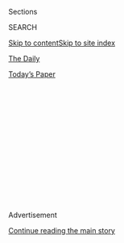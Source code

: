 <div id="app">

<div>

<div>

<div>

<div class="NYTAppHideMasthead css-1q2w90k e1suatyy0">

<div class="section css-ui9rw0 e1suatyy2">

<div class="css-eph4ug er09x8g0">

<div class="css-6n7j50">

</div>

<span class="css-1dv1kvn">Sections</span>

<div class="css-10488qs">

<span class="css-1dv1kvn">SEARCH</span>

</div>

[Skip to content](#site-content)[Skip to site index](#site-index)

</div>

<div id="masthead-section-label" class="css-1wr3we4 eaxe0e00">

[The
Daily](https://www.nytimes.com/podcasts/the-daily)

</div>

<div class="css-10698na e1huz5gh0">

</div>

</div>

<div id="masthead-bar-one" class="section hasLinks css-15hmgas e1csuq9d3">

<div class="css-uqyvli e1csuq9d0">

</div>

<div class="css-1uqjmks e1csuq9d1">

</div>

<div class="css-9e9ivx">

[](https://myaccount.nytimes.com/auth/login?response_type=cookie&client_id=vi)

</div>

<div class="css-1bvtpon e1csuq9d2">

[Today’s
Paper](https://www.nytimes.com/section/todayspaper)

</div>

</div>

</div>

</div>

<div data-aria-hidden="false">

<div id="site-content" data-role="main">

<div>

<div class="css-1aor85t" style="opacity:0.000000001;z-index:-1;visibility:hidden">

<div class="css-1hqnpie">

<div class="css-epjblv">

<span class="css-17xtcya">[The
Daily](/podcasts/the-daily)</span><span class="css-x15j1o">|</span><span class="css-fwqvlz">Wrongfully
Accused by an
Algorithm</span>

</div>

<div class="css-k008qs">

<div class="css-1iwv8en">

<span class="css-18z7m18"></span>

<div>

</div>

</div>

<span class="css-1n6z4y">https://nyti.ms/3jZGj9I</span>

<div class="css-1705lsu">

<div class="css-4xjgmj">

<div class="css-4skfbu" data-role="toolbar" data-aria-label="Social Media Share buttons, Save button, and Comments Panel with current comment count" data-testid="share-tools">

  - 
  - 
  - 
  - 
    
    <div class="css-6n7j50">
    
    </div>

  - 
  - 

</div>

</div>

</div>

</div>

</div>

</div>

<div id="NYT_TOP_BANNER_REGION" class="css-13pd83m">

</div>

<div id="top-wrapper" class="css-1sy8kpn">

<div id="top-slug" class="css-l9onyx">

Advertisement

</div>

[Continue reading the main
story](#after-top)

<div class="ad top-wrapper" style="text-align:center;height:100%;display:block;min-height:250px">

<div id="top" class="place-ad" data-position="top" data-size-key="top">

</div>

</div>

<div id="after-top">

</div>

</div>

<div>

<div class="css-1g7y0i5 e1drnplw0">

<div class="css-1ceswkc e1drnplw1">

</div>

<div class="css-f2fzwx e1drnplw2">

<div data-aria-labelledby="modal-title" data-role="region">

<div id="modal-title" class="css-mln36k">

transcript

</div>

<div class="css-pbq7ev">

</div>

<span>Back to The
Daily</span>

<div class="css-f6lhej">

<div class="css-1ialerq">

<div class="css-1701swk">

bars

</div>

<div>

<div class="css-1t7yl1y">

0:00/28:13

</div>

<div class="css-og85jy">

\-28:13

</div>

</div>

</div>

</div>

<div class="css-15fbio0">

<div class="css-1p4nyns">

transcript

## Wrongfully Accused by an Algorithm

### Hosted by Annie Brown, produced by Lynsea Garrison, Austin Mitchell and Daniel Guillemette, and edited by Lisa Tobin and Larissa Anderson

#### In what may be the first known case of its kind, a faulty facial recognition match led to a Michigan man’s arrest for a crime he did not commit.

Monday, August 3rd, 2020

</div>

  - michael barbaro  
    From The New York Times, I’m Michael Barbaro. This is “The Daily.”

  - \[music\]  
    Today: Facial recognition is becoming an increasingly popular tool
    for solving crimes. The Daily’s Annie Brown speaks to Kashmir Hill
    about how that software is not treating everybody equally.
    
    It’s Monday, August 3.

  - kashmir hill  
    I’m just going the tape record with an app that I use. Do you guys
    have any questions or concerns before we start talking about what
    happened?

  - robert williams  
    No.

  - melissa williams  
    No.

annie brown

OK. So where do you think we should start the story of this case,
Kashmir?

kashmir hill

The story started, for the Williams family, in January of 2020.

  - robert williams  
    Melissa got the call first. I got the call from her.

kashmir hill

It’s a Thursday afternoon in Farmington Hills, Michigan, which is just
outside of Detroit.

  - melissa williams  
    So I picked up Julia from school. Regular Thursday.

kashmir hill

And Melissa Williams, a realtor, is driving home from work. She’s
picking up her daughter.

  - melissa williams  
    And so it was right around, like, 4 o’clock. And I got a call.

kashmir hill

And she gets a call from somebody who says they’re a police officer.

  - melissa williams  
    They immediately said, we’re calling about Robert from an incident
    in 2018. He needs to turn himself in. So I was confused off the bat.

kashmir hill

She is white. And her husband, Robert Williams, is Black.

  - melissa williams  
    And they said, we assume you’re his baby mama or that you’re not
    together anymore. And —

  - kashmir hill  
    What?

  - melissa williams  
    Yeah. I said, that’s my husband. And what is this regarding? And
    they said, we can’t tell you. But he needs to come turn himself in.
    And I said, well, why didn’t you call him? And they said, can’t you
    just give him a message?

annie brown

Wait. So why is this officer calling her?

kashmir hill

She doesn’t know why the officer is calling her. All she knows is that
the police want to be in touch with her husband. So she gives the
officer her husband’s number. And then she calls Robert.

  - melissa williams  
    And I said, I just got a really weird call. I was like, what did you
    do? Like, what is this about?

kashmir hill

And while they’re talking, Robert Williams gets a call from the police
department.

  - robert williams  
    Of course, I answered the other line. And he said he was a detective
    from Detroit and that I need to come turn myself in. So of course
    I’m like, for what? And he’s like, well, I can’t tell you over the
    phone. So I’m like, well, I can’t turn myself in then.

kashmir hill

It was a couple of days before his birthday. So he thought maybe it was
a prank call. But it became pretty clear that the person was serious.

  - robert williams  
    About, uh, probably ten minutes later, I pull in the driveway.

kashmir hill

And when he pulls into his driveway, a police car pulls in behind him,
blocking him in. And two officers get out.

  - robert williams  
    Yeah. So I get out of the car. And the driver, like, runs up. And
    he’s like, are you Robert Williams? I’m like, yeah. He’s like,
    you’re under arrest. I’m like, no I’m not. And the guy comes up
    with, like, a white sheet of paper. And it’s said “felony warrant”
    on the top, “larceny.” And I’m confused, like, isn’t larceny
    stealing?

kashmir hill

His wife comes out with his two young daughters. And his oldest
daughter, who’s 5, is watching this happen.

  - robert williams  
    I said, Juju (ph), go back in the house. I’ll be back in a minute.
    They’re just making a mistake. The guy, the other cop, is behind me
    with his handcuffs out already. So he’s like, come on, man. You
    already — you know the drill. And I’m like, what?

kashmir hill

The officers arrest him. They have to use two pairs of handcuffs to get
his hands behind his back, because he’s a really big guy.

  - robert williams  
    We started moving seats around, trying to get me in the back of this
    little bitty Impala. And off we go.

kashmir hill

And then they drive to the detention center.

\[music\]

  - robert williams  
    I took fingerprints. I took —

  - kashmir hill  
    Your mug shot.

  - robert williams  
    Mug shot pictures.

kashmir hill

Then he’s put in a cell to sleep overnight.

  - robert williams  
    At this point, I’m in a holding cell with two other guys. And
    they’re like, what you in here for? And I’m like, I don’t know.

  - kashmir hill  
    So when do you actually find out why you’ve been arrested, beyond
    this kind of vague larceny?

  - robert williams  
    Um, so — well, maybe like noon the next day.

kashmir hill

Around noon the next day, he is taken to an interrogation room. And
there’s two detectives there. And they have three pieces of paper face
down in front of them. And they turn over the first sheet of paper. And
it’s a picture from a surveillance video of a large Black man standing
in a store, wearing a red Cardinals cap and a black jacket. And the
detectives ask, is this you?

  - robert williams  
    I laugh a little bit, and I say, no, that’s not me. So then he turns
    over another paper.

kashmir hill

And they turn over a second piece of paper, which is just a close up of
that same guy’s face.

  - robert williams  
    And he says I guess that’s not you either. And I said, no. This is
    not me.

kashmir hill

So Robert picks the piece of paper up, holds it next to his own face —

  - robert williams  
    I was like, what you think, all Black men look alike?

kashmir hill

— and says, do all Black men look the same to you?

annie brown

So what’s your understanding, Kashmir, of what happened to bring Robert
Williams into that police department?

kashmir hill

So Robert Williams had no idea what was happening. But two years
earlier, in October 2018, a man who was not him walked into a Shinola
store in downtown Detroit. And Shinola is kind of like a high-end store
that sells expensive watches and bikes. So this man came in. He was
there for a few minutes. He stole five watches worth $3,800 and walked
out. None of the employees there actually saw the theft occur. And so
they had to review the surveillance footage. And they found the moment
it happened. So they sent that surveillance footage picture that Robert
Williams had been shown to the Detroit police. And the police turned to
what a lot of police turn to these days when they have a suspect that
they don’t recognize — a facial recognition system. So they ran a search
on this, what they call a probe image, this picture for the surveillance
video, which is really grainy. It’s not a very good photo. And the way
these systems work is that they have access not just to mug shots but
also to driver’s license photos. You get a bunch of different results.
And there’s a human involved who decides which of the results looks the
most like the person who committed the crime.

annie brown

Mm. So you’re saying the facial recognition algorithm basically created
a lineup of potential suspects. And then from that lineup, someone picks
the person that they think looks the most like the man in the
surveillance video.

kashmir hill

Right. And so that is how they wound up arresting Robert Williams.

\[music\]

So back in this room, the two detectives now have the real Robert
Williams in front of them. And he doesn’t look like this guy.

  - robert williams  
    You know, they sat back and looked at each other and was like, with
    the oops face, right? Says, so I guess the computer got it wrong
    too.

kashmir hill

And so they kind of leaned back and said, I guess the computer got it
wrong.

  - robert williams  
    Well, the computer got it wrong is what threw me off. And I’m like,
    computer got it wrong?

annie brown

And what is the significance of that statement, “that the computer got
it wrong“?

kashmir hill

So this was an admission by the detectives that it was a computer that
had pointed the finger at Robert Williams. And that’s significant,
because this is the first documented case of an innocent person being
arrested because of a flawed facial recognition match.

\[music\]

annie brown

And just to put all of this into context for a second, the last time
that you and I talked, Kashmir, we were talking about a different
development in facial recognition — this new algorithm being used by
some police departments that drew from pictures all over social media
and all over the internet to make a kind of super algorithm. But the
fear wasn’t that it wasn’t accurate. It was almost that it was too
accurate, that it knew too much. But what you’re describing is something
altogether different. Right?

kashmir hill

So when we talk about facial recognition, we often think of it as a
monolith, that there’s kind of one facial recognition. But in fact,
there’s a bunch of different companies that all have their own
algorithms. And some work well. And some don’t work well. And some work
well sometimes. Like, identifying a really clear photo is a lot easier
than identifying surveillance footage.

annie brown

And why wouldn’t police departments be using the most sophisticated, the
most kind of up-to-date version of this software?

kashmir hill

I mean, this is where you run into just bureaucracy. Right? You have
contracts with companies that go back years and just a lot of different
vendors. And so in this case, I tried to figure out exactly whose
algorithms were responsible for Robert Williams getting arrested. And I
had to really dig down. And I discovered the police had no idea. You
know, they contract out to a company called DataWorks Plus. And
DataWorks Plus contracts out to two other companies called N.E.C. and
Rank One that actually supply the algorithm. It’s this whole chain of
companies that are involved. And there is no standardized testing.
There’s no one really regulating this. There’s just nobody saying
which algorithms, you know, pass the test to be used by law enforcement.
It’s just up to police officers, who, for the most part, seem to be just
testing it in the field to see if it works, if it’s identifying the
right people.

But the really big problem is that these systems have been proven to be
biased.

\[music\]

michael barbaro

We’ll be right back.

annie brown

So, Kashmir, help me understand how an algorithm can become biased.

kashmir hill

Well, the bias tends to come from how the algorithm is trained. And
these algorithms tend to be trained by basically feeding them with a
bunch of images of people. But the problem with the algorithms is that
they tended to be trained with non-diverse data sets.

annie brown

Mm.

kashmir hill

So one good example is that many of the algorithms used by law
enforcement in the U.S., by government in the U.S., are very good at
recognizing white men and not as good at recognizing Black people or
Asian-Americans. But if you go to an algorithm from a company in China,
where they fed it with a lot of images of Asian people, they’re really
good at recognizing Asian people and not as good at recognizing white
men. So you can just, you can see the biases that come in from the kind
of data that we feed into these systems.

annie brown

And is this a widely agreed upon reality — that because of these
methods, the algorithms used in the U.S. are just worse at identifying
faces that aren’t white men?

kashmir hill

Yeah. A few years ago, an M.I.T. researcher did this study and found
that facial recognition algorithms were biased to be able to recognize
white men better. And shortly after that, NIST, the National Institute
of Standards and Technology, decide to run its own study on this. And it
found the same thing. It looked at over 100 different algorithms. And it
found that they were biased. And actually, the two algorithms that were
at the heart of this case — the Robert Williams’s case — were in that
study.

annie brown

So the algorithm that was used by this police department was actually
studied by the federal government and was proven to be biased against
faces like Robert Williams.

kashmir hill

Exactly.

annie brown

So given these widely-understood problems with these algorithms, how can
police departments justify continuing to use them?

kashmir hill

So police departments are aware of the bias problem. But they feel that
face recognition is just too valuable a tool in their tool set to solve
crimes. And their defense is that they never arrest somebody based on
facial recognition alone, that facial recognition is only what they call
an investigative lead. It doesn’t supply probable cause for arrest.

So what police are supposed to do is they get a facial recognition
match, and you’re supposed to do more investigating. So you could go to
the person’s social media account and see if there are other photos of
them wearing the same clothes that they were wearing on the day they
committed this crime. Or, you know, you can try to get proof that they
were in that part of town on the day that the theft occurred. You know,
try to get location data. Basically, find other evidence that this
person is the person that committed the crime.

The detectives just went to the woman who had spotted the theft on the
video and showed her a photo of six people — they call it a six pack.
And she said Robert Williams looked the most like the person that was in
the video.

annie brown

Mm. So they’re supposed to use the facial recognition match as a kind of
clue. And then the protocol calls for them to do more police work to
verify it. But in this case, they basically just had someone watch the
video and then identify Robert Williams as the one who looks most like
the guy in the video.

kashmir hill

Yeah, they just did facial recognition a second time, but with a human
who’s not actually trained. And they didn’t do any other investigating.
Based on that, they went out and they arrested Mr. Williams.

annie brown

But if the police had done their job correctly — if they had looked into
his social media accounts, if they had tried to get his location data
from his phone records, essentially surveilling him more closely —
wouldn’t that be its own sort of violation? Just because their
technology wrongfully identified this man, he gets more closely watched
by the police without his knowledge.

kashmir hill

Right. And this is actually what police asked the facial recognition
vendors to do. They want to have more, what you call false positives,
because they want to have the greatest pool of possible suspects that
they can, because they want to find the bad guy.

annie brown

Huh.

kashmir hill

But there’s a real toll from that.

annie brown

Hmm.

kashmir hill

I just, you know, as a person who’s been reporting on technology for a
decade, I just think people trust computers. And even when we know
something is flawed, if it’s a computer telling us to do it, we just
think it’s right. And this is why we always used to see, for a long
time, when mapping technology was first being developed and it wasn’t
that great, you know, people would drive into lakes. They would drive
over cliffs, because a mapping app said, you’re supposed to go straight
here.

annie brown

Right.

kashmir hill

And even though they could look and see that their life is going to be
in danger, they would think, well, this app must know what it’s talking
about. That’s facial recognition now. And when I was reporting this
story, all the experts I talked to said this is surely not the first
case where somebody has been mistakenly — an innocent person has been
mistakenly arrested because of a bad face recognition match. But usually
people don’t find out about it. Police don’t tell people that they’re
there because of face recognition.

annie brown

Hmm.

kashmir hill

Usually, when they charge them, they’ll just say they were identified
through investigative means. It’s kind of a vague, “There were clues
that pointed at you.” In that way, Robert’s case was unusual, because
there was so little evidence against him. They basically had to tell him
that they used facial recognition, you know, to put him there.

annie brown

Right. They showed him what most people don’t get to see, which is this
false match between his photo and the photo of the crime.

kashmir hill

Right.

annie brown

And what’s happened since Robert was arrested?

kashmir hill

So Robert had to hire a lawyer to defend himself. But when he went to
the hearing, the prosecutor decided to drop the case. But they dropped
it without prejudice, which meant that they could charge him again.

annie brown

For the same crime?

kashmir hill

With the same crime. So as I was reporting out the story, you know, I
went to the prosecutor’s office. I went to the Detroit Police
Department. And I said, you know, what happened here? Did you have any
other evidence? This just seems like a clear misfire and misuse of
facial recognition. And everyone involved was pretty defensive and said,
well, you know, there might be more evidence that proves that Robert
Williams did it.

But after the story came out, everybody’s tune changed dramatically.
Prosecutors office apologized, said that Robert Williams shouldn’t have
spent any time in jail. The Detroit Police Department said this was a
horrible investigation. The police officers involved just did this all
wrong. This isn’t how it’s supposed to work. And they said that Robert
Williams would have his information expunged from the system — his mug
shot, his DNA. And they personally apologized to the Williams family,
though the Williams family told me that no one ever actually called them
to personally apologize.

annie brown

But he can no longer be charged in the future for this crime?

kashmir hill

That’s exactly right.

annie brown

And what about their use of facial recognition software? Has there been
any change there?

kashmir hill

So one thing the Detroit Police Department said was, well, this was a
case that predates this new policy we have that says, you know, we’re
only supposed to be using facial recognition for violent crimes.

annie brown

Hmm. And what do you make of that? Why only use this tool for that?

kashmir hill

Well, their justification is that when it comes to violent crimes, when
it comes to murder, you know, rape, they need to solve these cases. And
they’ll use any clue they can to do it, including facial recognition.
But I think about something that Robert’s wife said.

  - melissa williams  
    When they pulled up to our house, they were already combative on the
    phone. They were aggressive in the doorway to me. What if he had
    been argumentative? If he’d been defensive, if he hadn’t complied,
    you know, what could that have turned into in our yard? Like, it
    could have went a different way. And the recent news has shown us
    that it definitely could have went a different way.

\[music\]

  - kashmir hill  
    Do you feel like there’s a shame to this, that the police arrested
    you even though you did nothing?

  - robert williams  
    It’s a little humiliating. You know, it’s not something that easily
    rolls off the tongue, like, oh yeah, and guess what? I got arrested.

\[music\]

annie brown

And what about for Robert himself? What has life been like for him after
the arrest?

kashmir hill

So this was very embarrassing for him and kind of painful in some ways.
So he had a perfect attendance at work until that day that he was
arrested. And his wife had to email his boss and say that they had a
family emergency and that he couldn’t show up that day. Once he did tell
his boss what happened, his boss said, you know, you don’t want to tell
other people at work. You know, it could be bad for you. The night he
got home, his daughter — his 5-year-old was still awake.

  - robert williams  
    Julia was still up. And I was like, what are you doing up? And she
    was like, I’m waiting for you. And I was like, I told you I’ll be
    right back. And she was like, you didn’t come right back though. So
    I just kept telling her that they made a mistake. And it just took
    longer than we expected. But —

kashmir hill

She started wanting to play cops and robbers. And she would always
pretend like he was the robber who stole something, and she would need
to lock him up in the living room.

annie brown

Hmm.

  - melissa williams  
    Oh yeah. She told us that she told one of her — Jackson, her friend
    at school. And we weren’t sure, did she tell her teacher? Did she
    tell her friends? We were not sure. And we didn’t know what to say
    to people. Like, just bring it up out of nowhere, like, oh yeah, in
    case anyone mentioned it, he was arrested, but he didn’t do
    anything.

  - kashmir hill  
    Has this made you look back to see where you — like, where you were
    October 2018?

  - robert williams  
    Yeah. I pulled it up. At the time, I was on my Facebook or on my
    Instagram Live.

kashmir hill

He has since looked back and realized that he had posted to Instagram at
basically the same time as the shoplifting was occurring. He was driving
home from work, and a song came on the radio that his mother loved: the
song “We Are One” by Maze and Frankie Beverly.

  - robert williams  
    I was singing songs on my way home in the car.

annie brown

So if the cops had looked in to his social media, if they had tried to
verify that it was possible that he could have committed this crime,
they could have found this video.

kashmir hill

Right. If the police had done a real investigation, they would have
found out he had an alibi that day.

  - archived recording  
    \[“WE ARE ONE” PLAYING\]

annie brown

Kashmir, thank you so much.

kashmir hill

Thank you.

\[music\]

michael barbaro

We’ll be right back.

Here’s what else you need to know today. Federal unemployment benefits
have expired for tens of millions of Americans after Congress failed to
reach a deal to renew them last week.

  - archived recording  
    So what do you say to those 30 million Americans who are now without
    federal unemployment help?

  - archived recording (nancy pelosi)  
    I say to them, talk to President Trump. He’s the one who is standing
    in the way of that. We have been for the $600. They have a $200
    proposal, which does not meet the needs of America’s working
    families. And —

michael barbaro

In interviews on Sunday with ABC’s “This Week,” House Speaker Nancy
Pelosi blamed Republicans for demanding a drastic cut in the weekly
benefit, while Treasury Secretary Steve Mnuchin claimed that the $600
payments risked overpaying unemployed workers.

  - archived recording  
    So you do think it is a disincentive to find a job if you have that
    extra $600?

  - archived recording (steven mnuchin)  
    There’s no question. In certain cases where we’re paying people more
    stay home than to work, that’s created issues in the entire economy.

michael barbaro

And The Times reports that July was a devastating month for the pandemic
in the U.S. The country recorded nearly 2 million new infections, twice
as many as any previous month.

  - archived recording (deborah birx)  
    I want to be very clear. What we’re seeing today is different from
    March and April. It is extraordinarily widespread. It’s into the
    rural as equal urban areas.

michael barbaro

In an interview on Sunday with CNN, Dr. Deborah Birx, a top White House
adviser on the pandemic, acknowledged that the United States has failed
to contain the virus.

  - archived recording (deborah birx)  
    And to everybody who lives in a rural area, you are not immune or
    protected from this virus. And that’s why we keep saying, no matter
    where you live in America, you need to wear a mask and socially
    distance. Do the personal hygiene —

michael barbaro

That’s it for “The Daily.” I’m Michael Barbaro. See you
tomorrow.

\[music\]

</div>

</div>

</div>

</div>

<div style="position:absolute;width:0;height:0;visibility:hidden;display:none">

</div>

<div style="width:100%">

<div class="css-18qqsen e1eullfg0" style="background-image:url(https://static01.nyt.com/images/2017/01/29/podcasts/the-daily-album-art/the-daily-album-art-videoFifteenBySeven2610-v4.jpg)">

<div class="css-1hmsypo e1eullfg2">

<div class="css-131hid3 e1eullfg3">

<div class="css-1uhi299 e1eullfg1">

</div>

<div class="css-1tloyb6">

<div class="css-1kltdsh ehra6vc0">

[<span class="css-1f76qa2">![The Daily
logo](https://static01.nyt.com/images/2017/01/29/podcasts/the-daily-album-art/the-daily-album-art-square320-v4.png)<span>The
Daily</span></span>](https://www.nytimes.com/column/the-daily)<span class="css-1lhttlg ehra6vc1"><span class="css-sj5ozi ehra6vc2">Subscribe:</span></span>

  - [Apple Podcasts](https://itunes.apple.com/us/podcast/id1200361736)
  - [Google
    Podcasts](https://www.google.com/podcasts?feed=aHR0cHM6Ly9yc3MuYXJ0MTkuY29tL3RoZS1kYWlseQ%3D%3D)

</div>

</div>

<div class="css-1r0dpua e1eullfg4">

<div class="css-1gu519p edye5kn0">

<div>

# Wrongfully Accused by an Algorithm

## In what may be the first known case of its kind, a faulty facial recognition match led to a Michigan man’s arrest for a crime he did not commit.

</div>

<span class="css-lsnb14 edye5kn4">Hosted by Annie Brown, produced by
Lynsea Garrison, Austin Mitchell and Daniel Guillemette, and edited by
Lisa Tobin and Larissa Anderson</span>

<div class="css-1vd84sn">

<span class="css-16bt4xd">Transcript</span>

</div>

</div>

<div class="css-1g7y0i5 e1drnplw0">

<div class="css-1ceswkc e1drnplw1">

</div>

<div class="css-f2fzwx e1drnplw2">

<div data-aria-labelledby="modal-title" data-role="region">

<div id="modal-title" class="css-mln36k">

transcript

</div>

<div class="css-pbq7ev">

</div>

<span>Back to The
Daily</span>

<div class="css-f6lhej">

<div class="css-1ialerq">

<div class="css-1701swk">

bars

</div>

<div>

<div class="css-1t7yl1y">

0:00/28:13

</div>

<div class="css-og85jy">

\-0:00

</div>

</div>

</div>

</div>

<div class="css-15fbio0">

<div class="css-1p4nyns">

transcript

## Wrongfully Accused by an Algorithm

### Hosted by Annie Brown, produced by Lynsea Garrison, Austin Mitchell and Daniel Guillemette, and edited by Lisa Tobin and Larissa Anderson

#### In what may be the first known case of its kind, a faulty facial recognition match led to a Michigan man’s arrest for a crime he did not commit.

Monday, August 3rd, 2020

</div>

  - michael barbaro  
    From The New York Times, I’m Michael Barbaro. This is “The Daily.”

  - \[music\]  
    Today: Facial recognition is becoming an increasingly popular tool
    for solving crimes. The Daily’s Annie Brown speaks to Kashmir Hill
    about how that software is not treating everybody equally.
    
    It’s Monday, August 3.

  - kashmir hill  
    I’m just going the tape record with an app that I use. Do you guys
    have any questions or concerns before we start talking about what
    happened?

  - robert williams  
    No.

  - melissa williams  
    No.

annie brown

OK. So where do you think we should start the story of this case,
Kashmir?

kashmir hill

The story started, for the Williams family, in January of 2020.

  - robert williams  
    Melissa got the call first. I got the call from her.

kashmir hill

It’s a Thursday afternoon in Farmington Hills, Michigan, which is just
outside of Detroit.

  - melissa williams  
    So I picked up Julia from school. Regular Thursday.

kashmir hill

And Melissa Williams, a realtor, is driving home from work. She’s
picking up her daughter.

  - melissa williams  
    And so it was right around, like, 4 o’clock. And I got a call.

kashmir hill

And she gets a call from somebody who says they’re a police officer.

  - melissa williams  
    They immediately said, we’re calling about Robert from an incident
    in 2018. He needs to turn himself in. So I was confused off the bat.

kashmir hill

She is white. And her husband, Robert Williams, is Black.

  - melissa williams  
    And they said, we assume you’re his baby mama or that you’re not
    together anymore. And —

  - kashmir hill  
    What?

  - melissa williams  
    Yeah. I said, that’s my husband. And what is this regarding? And
    they said, we can’t tell you. But he needs to come turn himself in.
    And I said, well, why didn’t you call him? And they said, can’t you
    just give him a message?

annie brown

Wait. So why is this officer calling her?

kashmir hill

She doesn’t know why the officer is calling her. All she knows is that
the police want to be in touch with her husband. So she gives the
officer her husband’s number. And then she calls Robert.

  - melissa williams  
    And I said, I just got a really weird call. I was like, what did you
    do? Like, what is this about?

kashmir hill

And while they’re talking, Robert Williams gets a call from the police
department.

  - robert williams  
    Of course, I answered the other line. And he said he was a detective
    from Detroit and that I need to come turn myself in. So of course
    I’m like, for what? And he’s like, well, I can’t tell you over the
    phone. So I’m like, well, I can’t turn myself in then.

kashmir hill

It was a couple of days before his birthday. So he thought maybe it was
a prank call. But it became pretty clear that the person was serious.

  - robert williams  
    About, uh, probably ten minutes later, I pull in the driveway.

kashmir hill

And when he pulls into his driveway, a police car pulls in behind him,
blocking him in. And two officers get out.

  - robert williams  
    Yeah. So I get out of the car. And the driver, like, runs up. And
    he’s like, are you Robert Williams? I’m like, yeah. He’s like,
    you’re under arrest. I’m like, no I’m not. And the guy comes up
    with, like, a white sheet of paper. And it’s said “felony warrant”
    on the top, “larceny.” And I’m confused, like, isn’t larceny
    stealing?

kashmir hill

His wife comes out with his two young daughters. And his oldest
daughter, who’s 5, is watching this happen.

  - robert williams  
    I said, Juju (ph), go back in the house. I’ll be back in a minute.
    They’re just making a mistake. The guy, the other cop, is behind me
    with his handcuffs out already. So he’s like, come on, man. You
    already — you know the drill. And I’m like, what?

kashmir hill

The officers arrest him. They have to use two pairs of handcuffs to get
his hands behind his back, because he’s a really big guy.

  - robert williams  
    We started moving seats around, trying to get me in the back of this
    little bitty Impala. And off we go.

kashmir hill

And then they drive to the detention center.

\[music\]

  - robert williams  
    I took fingerprints. I took —

  - kashmir hill  
    Your mug shot.

  - robert williams  
    Mug shot pictures.

kashmir hill

Then he’s put in a cell to sleep overnight.

  - robert williams  
    At this point, I’m in a holding cell with two other guys. And
    they’re like, what you in here for? And I’m like, I don’t know.

  - kashmir hill  
    So when do you actually find out why you’ve been arrested, beyond
    this kind of vague larceny?

  - robert williams  
    Um, so — well, maybe like noon the next day.

kashmir hill

Around noon the next day, he is taken to an interrogation room. And
there’s two detectives there. And they have three pieces of paper face
down in front of them. And they turn over the first sheet of paper. And
it’s a picture from a surveillance video of a large Black man standing
in a store, wearing a red Cardinals cap and a black jacket. And the
detectives ask, is this you?

  - robert williams  
    I laugh a little bit, and I say, no, that’s not me. So then he turns
    over another paper.

kashmir hill

And they turn over a second piece of paper, which is just a close up of
that same guy’s face.

  - robert williams  
    And he says I guess that’s not you either. And I said, no. This is
    not me.

kashmir hill

So Robert picks the piece of paper up, holds it next to his own face —

  - robert williams  
    I was like, what you think, all Black men look alike?

kashmir hill

— and says, do all Black men look the same to you?

annie brown

So what’s your understanding, Kashmir, of what happened to bring Robert
Williams into that police department?

kashmir hill

So Robert Williams had no idea what was happening. But two years
earlier, in October 2018, a man who was not him walked into a Shinola
store in downtown Detroit. And Shinola is kind of like a high-end store
that sells expensive watches and bikes. So this man came in. He was
there for a few minutes. He stole five watches worth $3,800 and walked
out. None of the employees there actually saw the theft occur. And so
they had to review the surveillance footage. And they found the moment
it happened. So they sent that surveillance footage picture that Robert
Williams had been shown to the Detroit police. And the police turned to
what a lot of police turn to these days when they have a suspect that
they don’t recognize — a facial recognition system. So they ran a search
on this, what they call a probe image, this picture for the surveillance
video, which is really grainy. It’s not a very good photo. And the way
these systems work is that they have access not just to mug shots but
also to driver’s license photos. You get a bunch of different results.
And there’s a human involved who decides which of the results looks the
most like the person who committed the crime.

annie brown

Mm. So you’re saying the facial recognition algorithm basically created
a lineup of potential suspects. And then from that lineup, someone picks
the person that they think looks the most like the man in the
surveillance video.

kashmir hill

Right. And so that is how they wound up arresting Robert Williams.

\[music\]

So back in this room, the two detectives now have the real Robert
Williams in front of them. And he doesn’t look like this guy.

  - robert williams  
    You know, they sat back and looked at each other and was like, with
    the oops face, right? Says, so I guess the computer got it wrong
    too.

kashmir hill

And so they kind of leaned back and said, I guess the computer got it
wrong.

  - robert williams  
    Well, the computer got it wrong is what threw me off. And I’m like,
    computer got it wrong?

annie brown

And what is the significance of that statement, “that the computer got
it wrong“?

kashmir hill

So this was an admission by the detectives that it was a computer that
had pointed the finger at Robert Williams. And that’s significant,
because this is the first documented case of an innocent person being
arrested because of a flawed facial recognition match.

\[music\]

annie brown

And just to put all of this into context for a second, the last time
that you and I talked, Kashmir, we were talking about a different
development in facial recognition — this new algorithm being used by
some police departments that drew from pictures all over social media
and all over the internet to make a kind of super algorithm. But the
fear wasn’t that it wasn’t accurate. It was almost that it was too
accurate, that it knew too much. But what you’re describing is something
altogether different. Right?

kashmir hill

So when we talk about facial recognition, we often think of it as a
monolith, that there’s kind of one facial recognition. But in fact,
there’s a bunch of different companies that all have their own
algorithms. And some work well. And some don’t work well. And some work
well sometimes. Like, identifying a really clear photo is a lot easier
than identifying surveillance footage.

annie brown

And why wouldn’t police departments be using the most sophisticated, the
most kind of up-to-date version of this software?

kashmir hill

I mean, this is where you run into just bureaucracy. Right? You have
contracts with companies that go back years and just a lot of different
vendors. And so in this case, I tried to figure out exactly whose
algorithms were responsible for Robert Williams getting arrested. And I
had to really dig down. And I discovered the police had no idea. You
know, they contract out to a company called DataWorks Plus. And
DataWorks Plus contracts out to two other companies called N.E.C. and
Rank One that actually supply the algorithm. It’s this whole chain of
companies that are involved. And there is no standardized testing.
There’s no one really regulating this. There’s just nobody saying
which algorithms, you know, pass the test to be used by law enforcement.
It’s just up to police officers, who, for the most part, seem to be just
testing it in the field to see if it works, if it’s identifying the
right people.

But the really big problem is that these systems have been proven to be
biased.

\[music\]

michael barbaro

We’ll be right back.

annie brown

So, Kashmir, help me understand how an algorithm can become biased.

kashmir hill

Well, the bias tends to come from how the algorithm is trained. And
these algorithms tend to be trained by basically feeding them with a
bunch of images of people. But the problem with the algorithms is that
they tended to be trained with non-diverse data sets.

annie brown

Mm.

kashmir hill

So one good example is that many of the algorithms used by law
enforcement in the U.S., by government in the U.S., are very good at
recognizing white men and not as good at recognizing Black people or
Asian-Americans. But if you go to an algorithm from a company in China,
where they fed it with a lot of images of Asian people, they’re really
good at recognizing Asian people and not as good at recognizing white
men. So you can just, you can see the biases that come in from the kind
of data that we feed into these systems.

annie brown

And is this a widely agreed upon reality — that because of these
methods, the algorithms used in the U.S. are just worse at identifying
faces that aren’t white men?

kashmir hill

Yeah. A few years ago, an M.I.T. researcher did this study and found
that facial recognition algorithms were biased to be able to recognize
white men better. And shortly after that, NIST, the National Institute
of Standards and Technology, decide to run its own study on this. And it
found the same thing. It looked at over 100 different algorithms. And it
found that they were biased. And actually, the two algorithms that were
at the heart of this case — the Robert Williams’s case — were in that
study.

annie brown

So the algorithm that was used by this police department was actually
studied by the federal government and was proven to be biased against
faces like Robert Williams.

kashmir hill

Exactly.

annie brown

So given these widely-understood problems with these algorithms, how can
police departments justify continuing to use them?

kashmir hill

So police departments are aware of the bias problem. But they feel that
face recognition is just too valuable a tool in their tool set to solve
crimes. And their defense is that they never arrest somebody based on
facial recognition alone, that facial recognition is only what they call
an investigative lead. It doesn’t supply probable cause for arrest.

So what police are supposed to do is they get a facial recognition
match, and you’re supposed to do more investigating. So you could go to
the person’s social media account and see if there are other photos of
them wearing the same clothes that they were wearing on the day they
committed this crime. Or, you know, you can try to get proof that they
were in that part of town on the day that the theft occurred. You know,
try to get location data. Basically, find other evidence that this
person is the person that committed the crime.

The detectives just went to the woman who had spotted the theft on the
video and showed her a photo of six people — they call it a six pack.
And she said Robert Williams looked the most like the person that was in
the video.

annie brown

Mm. So they’re supposed to use the facial recognition match as a kind of
clue. And then the protocol calls for them to do more police work to
verify it. But in this case, they basically just had someone watch the
video and then identify Robert Williams as the one who looks most like
the guy in the video.

kashmir hill

Yeah, they just did facial recognition a second time, but with a human
who’s not actually trained. And they didn’t do any other investigating.
Based on that, they went out and they arrested Mr. Williams.

annie brown

But if the police had done their job correctly — if they had looked into
his social media accounts, if they had tried to get his location data
from his phone records, essentially surveilling him more closely —
wouldn’t that be its own sort of violation? Just because their
technology wrongfully identified this man, he gets more closely watched
by the police without his knowledge.

kashmir hill

Right. And this is actually what police asked the facial recognition
vendors to do. They want to have more, what you call false positives,
because they want to have the greatest pool of possible suspects that
they can, because they want to find the bad guy.

annie brown

Huh.

kashmir hill

But there’s a real toll from that.

annie brown

Hmm.

kashmir hill

I just, you know, as a person who’s been reporting on technology for a
decade, I just think people trust computers. And even when we know
something is flawed, if it’s a computer telling us to do it, we just
think it’s right. And this is why we always used to see, for a long
time, when mapping technology was first being developed and it wasn’t
that great, you know, people would drive into lakes. They would drive
over cliffs, because a mapping app said, you’re supposed to go straight
here.

annie brown

Right.

kashmir hill

And even though they could look and see that their life is going to be
in danger, they would think, well, this app must know what it’s talking
about. That’s facial recognition now. And when I was reporting this
story, all the experts I talked to said this is surely not the first
case where somebody has been mistakenly — an innocent person has been
mistakenly arrested because of a bad face recognition match. But usually
people don’t find out about it. Police don’t tell people that they’re
there because of face recognition.

annie brown

Hmm.

kashmir hill

Usually, when they charge them, they’ll just say they were identified
through investigative means. It’s kind of a vague, “There were clues
that pointed at you.” In that way, Robert’s case was unusual, because
there was so little evidence against him. They basically had to tell him
that they used facial recognition, you know, to put him there.

annie brown

Right. They showed him what most people don’t get to see, which is this
false match between his photo and the photo of the crime.

kashmir hill

Right.

annie brown

And what’s happened since Robert was arrested?

kashmir hill

So Robert had to hire a lawyer to defend himself. But when he went to
the hearing, the prosecutor decided to drop the case. But they dropped
it without prejudice, which meant that they could charge him again.

annie brown

For the same crime?

kashmir hill

With the same crime. So as I was reporting out the story, you know, I
went to the prosecutor’s office. I went to the Detroit Police
Department. And I said, you know, what happened here? Did you have any
other evidence? This just seems like a clear misfire and misuse of
facial recognition. And everyone involved was pretty defensive and said,
well, you know, there might be more evidence that proves that Robert
Williams did it.

But after the story came out, everybody’s tune changed dramatically.
Prosecutors office apologized, said that Robert Williams shouldn’t have
spent any time in jail. The Detroit Police Department said this was a
horrible investigation. The police officers involved just did this all
wrong. This isn’t how it’s supposed to work. And they said that Robert
Williams would have his information expunged from the system — his mug
shot, his DNA. And they personally apologized to the Williams family,
though the Williams family told me that no one ever actually called them
to personally apologize.

annie brown

But he can no longer be charged in the future for this crime?

kashmir hill

That’s exactly right.

annie brown

And what about their use of facial recognition software? Has there been
any change there?

kashmir hill

So one thing the Detroit Police Department said was, well, this was a
case that predates this new policy we have that says, you know, we’re
only supposed to be using facial recognition for violent crimes.

annie brown

Hmm. And what do you make of that? Why only use this tool for that?

kashmir hill

Well, their justification is that when it comes to violent crimes, when
it comes to murder, you know, rape, they need to solve these cases. And
they’ll use any clue they can to do it, including facial recognition.
But I think about something that Robert’s wife said.

  - melissa williams  
    When they pulled up to our house, they were already combative on the
    phone. They were aggressive in the doorway to me. What if he had
    been argumentative? If he’d been defensive, if he hadn’t complied,
    you know, what could that have turned into in our yard? Like, it
    could have went a different way. And the recent news has shown us
    that it definitely could have went a different way.

\[music\]

  - kashmir hill  
    Do you feel like there’s a shame to this, that the police arrested
    you even though you did nothing?

  - robert williams  
    It’s a little humiliating. You know, it’s not something that easily
    rolls off the tongue, like, oh yeah, and guess what? I got arrested.

\[music\]

annie brown

And what about for Robert himself? What has life been like for him after
the arrest?

kashmir hill

So this was very embarrassing for him and kind of painful in some ways.
So he had a perfect attendance at work until that day that he was
arrested. And his wife had to email his boss and say that they had a
family emergency and that he couldn’t show up that day. Once he did tell
his boss what happened, his boss said, you know, you don’t want to tell
other people at work. You know, it could be bad for you. The night he
got home, his daughter — his 5-year-old was still awake.

  - robert williams  
    Julia was still up. And I was like, what are you doing up? And she
    was like, I’m waiting for you. And I was like, I told you I’ll be
    right back. And she was like, you didn’t come right back though. So
    I just kept telling her that they made a mistake. And it just took
    longer than we expected. But —

kashmir hill

She started wanting to play cops and robbers. And she would always
pretend like he was the robber who stole something, and she would need
to lock him up in the living room.

annie brown

Hmm.

  - melissa williams  
    Oh yeah. She told us that she told one of her — Jackson, her friend
    at school. And we weren’t sure, did she tell her teacher? Did she
    tell her friends? We were not sure. And we didn’t know what to say
    to people. Like, just bring it up out of nowhere, like, oh yeah, in
    case anyone mentioned it, he was arrested, but he didn’t do
    anything.

  - kashmir hill  
    Has this made you look back to see where you — like, where you were
    October 2018?

  - robert williams  
    Yeah. I pulled it up. At the time, I was on my Facebook or on my
    Instagram Live.

kashmir hill

He has since looked back and realized that he had posted to Instagram at
basically the same time as the shoplifting was occurring. He was driving
home from work, and a song came on the radio that his mother loved: the
song “We Are One” by Maze and Frankie Beverly.

  - robert williams  
    I was singing songs on my way home in the car.

annie brown

So if the cops had looked in to his social media, if they had tried to
verify that it was possible that he could have committed this crime,
they could have found this video.

kashmir hill

Right. If the police had done a real investigation, they would have
found out he had an alibi that day.

  - archived recording  
    \[“WE ARE ONE” PLAYING\]

annie brown

Kashmir, thank you so much.

kashmir hill

Thank you.

\[music\]

michael barbaro

We’ll be right back.

Here’s what else you need to know today. Federal unemployment benefits
have expired for tens of millions of Americans after Congress failed to
reach a deal to renew them last week.

  - archived recording  
    So what do you say to those 30 million Americans who are now without
    federal unemployment help?

  - archived recording (nancy pelosi)  
    I say to them, talk to President Trump. He’s the one who is standing
    in the way of that. We have been for the $600. They have a $200
    proposal, which does not meet the needs of America’s working
    families. And —

michael barbaro

In interviews on Sunday with ABC’s “This Week,” House Speaker Nancy
Pelosi blamed Republicans for demanding a drastic cut in the weekly
benefit, while Treasury Secretary Steve Mnuchin claimed that the $600
payments risked overpaying unemployed workers.

  - archived recording  
    So you do think it is a disincentive to find a job if you have that
    extra $600?

  - archived recording (steven mnuchin)  
    There’s no question. In certain cases where we’re paying people more
    stay home than to work, that’s created issues in the entire economy.

michael barbaro

And The Times reports that July was a devastating month for the pandemic
in the U.S. The country recorded nearly 2 million new infections, twice
as many as any previous month.

  - archived recording (deborah birx)  
    I want to be very clear. What we’re seeing today is different from
    March and April. It is extraordinarily widespread. It’s into the
    rural as equal urban areas.

michael barbaro

In an interview on Sunday with CNN, Dr. Deborah Birx, a top White House
adviser on the pandemic, acknowledged that the United States has failed
to contain the virus.

  - archived recording (deborah birx)  
    And to everybody who lives in a rural area, you are not immune or
    protected from this virus. And that’s why we keep saying, no matter
    where you live in America, you need to wear a mask and socially
    distance. Do the personal hygiene —

michael barbaro

That’s it for “The Daily.” I’m Michael Barbaro. See you tomorrow.

\[music\]

</div>

</div>

</div>

</div>

</div>

<div class="css-1xgepvx e1eullfg5">

</div>

</div>

</div>

</div>

<div class="css-fnovkn e1gfokfg0">

<span class="css-1ly73wi e1tej78p0">Previous</span>

<div class="css-1s78rjm e1gfokfg1">

<div class="css-uq6cyc e1gfokfg3" data-recirc-bar-item="true">

<div class="css-hoe9xz">

<span class="css-nxkttv">More episodes
of</span><span class="css-19zi9mh">The
Daily</span>

</div>

</div>

<div class="css-uq6cyc e1gfokfg3" data-recirc-bar-item="true">

[![](https://static01.nyt.com/images/2020/07/30/us/politics/04daily/30trump-election1-thumbLarge.jpg)](https://www.nytimes.com/2020/08/04/podcasts/the-daily/mail-in-voting-president-trump.html?action=click&module=audio-series-bar&region=header&pgtype=Article)

<div class="css-14o8mz7 e1gfokfg2">

</div>

<div class="css-1qq8bvn">

August 4, 2020<span class="css-i5svdo">Is the U.S. Ready to Vote by
Mail?</span>

</div>

</div>

<div class="css-uq6cyc e1gfokfg3" data-recirc-bar-item="true">

[![](https://static01.nyt.com/images/2020/06/24/business/03daily/24michigan-arrest1-thumbLarge.jpg)](https://www.nytimes.com/2020/08/03/podcasts/the-daily/algorithmic-justice-racism.html?action=click&module=audio-series-bar&region=header&pgtype=Article)

<div class="css-14o8mz7 e1gfokfg2">

</div>

<div class="css-1qq8bvn">

August 3, 2020<span>  <span class="css-orcm78">•</span> 
28:13</span><span class="css-i5svdo">Wrongfully Accused by an
Algorithm</span>

</div>

</div>

<div class="css-uq6cyc e1gfokfg3" data-recirc-bar-item="true">

[![](https://static01.nyt.com/images/2018/01/21/magazine/21mag-femaleanger1-copy/21mag-femaleanger1-thumbLarge.jpg)](https://www.nytimes.com/2020/08/02/podcasts/the-daily/on-female-rage.html?action=click&module=audio-series-bar&region=header&pgtype=Article)

<div class="css-14o8mz7 e1gfokfg2">

</div>

<div class="css-1qq8bvn">

August 2, 2020<span class="css-i5svdo">The Sunday Read: ‘On Female
Rage’</span>

</div>

</div>

<div class="css-uq6cyc e1gfokfg3" data-recirc-bar-item="true">

[![](https://static01.nyt.com/images/2020/07/12/us/politics/31daily/00dc-army-metoo-thumbLarge.jpg)](https://www.nytimes.com/2020/07/31/podcasts/the-daily/vanessa-guillen-military-metoo.html?action=click&module=audio-series-bar&region=header&pgtype=Article)

<div class="css-14o8mz7 e1gfokfg2">

</div>

<div class="css-1qq8bvn">

July 31, 2020<span class="css-i5svdo">A \#MeToo Moment in the
Military</span>

</div>

</div>

<div class="css-uq6cyc e1gfokfg3" data-recirc-bar-item="true">

[![](https://static01.nyt.com/images/2020/07/30/reader-center/30daily/merlin_175077825_5ebc931b-baa1-489a-960c-34e4d845e997-thumbLarge.jpg)](https://www.nytimes.com/2020/07/30/podcasts/the-daily/congress-facebook-amazon-google-apple.html?action=click&module=audio-series-bar&region=header&pgtype=Article)

<div class="css-14o8mz7 e1gfokfg2">

</div>

<div class="css-1qq8bvn">

July 30, 2020<span>  <span class="css-orcm78">•</span> 
35:19</span><span class="css-i5svdo">The Big Tech
Hearing</span>

</div>

</div>

<div class="css-uq6cyc e1gfokfg3" data-recirc-bar-item="true">

[![](https://static01.nyt.com/images/2020/07/26/world/29daily/00china-us-clash1-thumbLarge.jpg)](https://www.nytimes.com/2020/07/29/podcasts/the-daily/china-trump-foreign-policy.html?action=click&module=audio-series-bar&region=header&pgtype=Article)

<div class="css-14o8mz7 e1gfokfg2">

</div>

<div class="css-1qq8bvn">

July 29, 2020<span>  <span class="css-orcm78">•</span> 
28:40</span><span class="css-i5svdo">Confronting
China</span>

</div>

</div>

<div class="css-uq6cyc e1gfokfg3" data-recirc-bar-item="true">

[![](https://static01.nyt.com/images/2020/07/23/business/28daily/23virus-uiexplain1-thumbLarge.jpg)](https://www.nytimes.com/2020/07/28/podcasts/the-daily/unemployment-benefits-coronavirus.html?action=click&module=audio-series-bar&region=header&pgtype=Article)

<div class="css-14o8mz7 e1gfokfg2">

</div>

<div class="css-1qq8bvn">

July 28, 2020<span>  <span class="css-orcm78">•</span> 
26:13</span><span class="css-i5svdo">Why $600 Checks Are Tearing
Republicans
Apart</span>

</div>

</div>

<div class="css-uq6cyc e1gfokfg3" data-recirc-bar-item="true">

[![](https://static01.nyt.com/images/2020/07/27/world/27daily-hospitals/27daily-hospitals-thumbLarge.jpg)](https://www.nytimes.com/2020/07/27/podcasts/the-daily/new-york-hospitals-covid.html?action=click&module=audio-series-bar&region=header&pgtype=Article)

<div class="css-14o8mz7 e1gfokfg2">

</div>

<div class="css-1qq8bvn">

July 27, 2020<span>  <span class="css-orcm78">•</span> 
33:28</span><span class="css-i5svdo">The Mistakes New York
Made</span>

</div>

</div>

<div class="css-uq6cyc e1gfokfg3" data-recirc-bar-item="true">

[![](https://static01.nyt.com/images/2020/03/22/magazine/26audm-2/22mag-titleix-thumbLarge.jpg)](https://www.nytimes.com/2020/07/26/podcasts/the-daily/the-accusation-the-sunday-read.html?action=click&module=audio-series-bar&region=header&pgtype=Article)

<div class="css-14o8mz7 e1gfokfg2">

</div>

<div class="css-1qq8bvn">

July 26, 2020<span class="css-i5svdo">The Sunday Read: ‘The
Accusation’</span>

</div>

</div>

<div class="css-uq6cyc e1gfokfg3" data-recirc-bar-item="true">

[![](https://static01.nyt.com/images/2020/07/22/sports/24daily/22mlb-previewlede1-thumbLarge.jpg)](https://www.nytimes.com/2020/07/24/podcasts/the-daily/mlb-baseball-season-coronavirus.html?action=click&module=audio-series-bar&region=header&pgtype=Article)

<div class="css-14o8mz7 e1gfokfg2">

</div>

<div class="css-1qq8bvn">

July 24, 2020<span>  <span class="css-orcm78">•</span> 
45:34</span><span class="css-i5svdo">The Battle for a Baseball
Season</span>

</div>

</div>

<div class="css-uq6cyc e1gfokfg3" data-recirc-bar-item="true">

[![](https://static01.nyt.com/images/2020/07/22/us/23daily-image/22portland-tactics02-thumbLarge.jpg)](https://www.nytimes.com/2020/07/23/podcasts/the-daily/portland-protests.html?action=click&module=audio-series-bar&region=header&pgtype=Article)

<div class="css-14o8mz7 e1gfokfg2">

</div>

<div class="css-1qq8bvn">

July 23, 2020<span>  <span class="css-orcm78">•</span> 
30:04</span><span class="css-i5svdo">The Showdown in
Portland</span>

</div>

</div>

<div class="css-uq6cyc e1gfokfg3" data-recirc-bar-item="true">

[![](https://static01.nyt.com/images/2020/07/12/science/22daily/00virus-schools-reopen01-thumbLarge.jpg)](https://www.nytimes.com/2020/07/22/podcasts/the-daily/school-reopenings-coronavirus.html?action=click&module=audio-series-bar&region=header&pgtype=Article)

<div class="css-14o8mz7 e1gfokfg2">

</div>

<div class="css-1qq8bvn">

July 22, 2020<span>  <span class="css-orcm78">•</span> 
27:24</span><span class="css-i5svdo">The Science of School
Reopenings</span>

</div>

</div>

<div class="css-uq6cyc e1gfokfg3" data-recirc-bar-item="true">

<div class="css-1o3broy">

[<span class="css-nxkttv">See All Episodes
of</span><span class="css-cbc4vz">The
Daily</span>](https://www.nytimes.com/column/the-daily)

</div>

</div>

</div>

<span class="css-1ly73wi e1tej78p0">Next</span>

</div>

</div>

<div class="css-1tlsmx">

Aug. 3,
2020

<div>

<div class="css-4xjgmj">

<div class="css-d8bdto" data-role="toolbar" data-aria-label="Social Media Share buttons, Save button, and Comments Panel with current comment count" data-testid="share-tools">

  - 
  - 
  - 
  - 
    
    <div class="css-6n7j50">
    
    </div>

  - 
  - 

</div>

</div>

</div>

</div>

</div>

<div class="section meteredContent css-1r7ky0e" name="articleBody" itemprop="articleBody">

<div class="css-1fanzo5 StoryBodyCompanionColumn">

<div class="css-53u6y8">

***Listen and subscribe to our podcast from your mobile device:***  
**[*Via Apple
Podcasts*](https://itunes.apple.com/us/podcast/the-daily/id1200361736?mt=2)**
***|*** **[*Via
Spotify*](https://open.spotify.com/show/3IM0lmZxpFAY7CwMuv9H4g?si=SfuMSC55R1qprFsRZU3_zw)**
***|*** **[*Via
Stitcher*](http://www.stitcher.com/podcast/the-new-york-times/the-daily-10)**

Facial recognition is becoming an increasingly central component of
police departments’ efforts to solve crimes. But can algorithms harbor
racial bias?

</div>

</div>

<div>

</div>

<div class="css-1fanzo5 StoryBodyCompanionColumn">

<div class="css-53u6y8">

**On today’s episode:**

  - Annie Brown, a producer for The New York Times, speaks with [Kashmir
    Hill](https://www.nytimes.com/by/kashmir-hill), a technology
    reporter, about her interview with Robert Julian-Borchak Williams,
    who was arrested after being misidentified as a criminal by an
    algorithm.

</div>

</div>

<div class="css-79elbk" data-testid="photoviewer-wrapper">

<div class="css-z3e15g" data-testid="photoviewer-wrapper-hidden">

</div>

<div class="css-1a48zt4 ehw59r15" data-testid="photoviewer-children">

![<span class="css-16f3y1r e13ogyst0" data-aria-hidden="true">“This is
not me,” Robert Julian-Borchak Williams told investigators who had shown
him a still image of  a shoplifter, taken from a surveillance video.
“You think all Black men look
alike?”</span><span class="css-cnj6d5 e1z0qqy90" itemprop="copyrightHolder"><span class="css-1ly73wi e1tej78p0">Credit...</span><span>Sylvia
Jarrus for The New York
Times</span></span>](https://static01.nyt.com/images/2020/06/24/business/03daily/24michigan-arrest1-articleLarge.jpg?quality=75&auto=webp&disable=upscale)

</div>

</div>

<div class="css-1fanzo5 StoryBodyCompanionColumn">

<div class="css-53u6y8">

**Background reading:**

  - In response to [Mr. Williams’s story being published by The New York
    Times](https://www.nytimes.com/2020/06/24/technology/facial-recognition-arrest.html),
    the Wayne County prosecutor’s office said that he could have the
    case and his fingerprint data expunged.

*Tune in, and tell us what you think. Email us at*
[*thedaily@nytimes.com*](mailto:thedaily@nytimes.com)*. Follow Michael
Barbaro on Twitter:* [*@mikiebarb*](https://twitter.com/mikiebarb)*. And
if you’re interested in advertising with “The Daily,” write to us at*
[*thedaily-ads@nytimes.com*](mailto:thedaily-ads@nytimes.com)*.*

</div>

</div>

<div>

</div>

<div class="css-1fanzo5 StoryBodyCompanionColumn">

<div class="css-53u6y8">

Kashmir Hill contributed reporting.

“The Daily” is made by Theo Balcomb, Andy Mills, Lisa Tobin, Rachel
Quester, Lynsea Garrison, Annie Brown, Clare Toeniskoetter, Paige
Cowett, Michael Simon Johnson, Brad Fisher, Larissa Anderson, Wendy
Dorr, Chris Wood, Jessica Cheung, Stella Tan, Alexandra Leigh Young,
Lisa Chow, Eric Krupke, Marc Georges, Luke Vander Ploeg, Kelly Prime,
Julia Longoria, Sindhu Gnanasambandan, M.J. Davis Lin, Austin Mitchell,
Neena Pathak, Dan Powell, Dave Shaw, Sydney Harper, Daniel Guillemette,
Hans Buetow, Robert Jimison, Mike Benoist, Bianca Giaever and Asthaa
Chaturvedi. Our theme music is by Jim Brunberg and Ben Landsverk of
Wonderly. Special thanks to Sam Dolnick, Mikayla Bouchard, Lauren
Jackson, Julia Simon, Mahima Chablani and Nora Keller.

</div>

</div>

</div>

<div>

</div>

<div>

</div>

<div>

</div>

<div>

<div id="bottom-wrapper" class="css-1ede5it">

<div id="bottom-slug" class="css-l9onyx">

Advertisement

</div>

[Continue reading the main
story](#after-bottom)

<div id="bottom" class="ad bottom-wrapper" style="text-align:center;height:100%;display:block;min-height:90px">

</div>

<div id="after-bottom">

</div>

</div>

</div>

</div>

</div>

## Site Index

<div>

</div>

## Site Information Navigation

  - [© <span>2020</span> <span>The New York Times
    Company</span>](https://help.nytimes.com/hc/en-us/articles/115014792127-Copyright-notice)

<!-- end list -->

  - [NYTCo](https://www.nytco.com/)
  - [Contact
    Us](https://help.nytimes.com/hc/en-us/articles/115015385887-Contact-Us)
  - [Work with us](https://www.nytco.com/careers/)
  - [Advertise](https://nytmediakit.com/)
  - [T Brand Studio](http://www.tbrandstudio.com/)
  - [Your Ad
    Choices](https://www.nytimes.com/privacy/cookie-policy#how-do-i-manage-trackers)
  - [Privacy](https://www.nytimes.com/privacy)
  - [Terms of
    Service](https://help.nytimes.com/hc/en-us/articles/115014893428-Terms-of-service)
  - [Terms of
    Sale](https://help.nytimes.com/hc/en-us/articles/115014893968-Terms-of-sale)
  - [Site
    Map](https://spiderbites.nytimes.com)
  - [Help](https://help.nytimes.com/hc/en-us)
  - [Subscriptions](https://www.nytimes.com/subscription?campaignId=37WXW)

</div>

</div>

</div>

</div>
